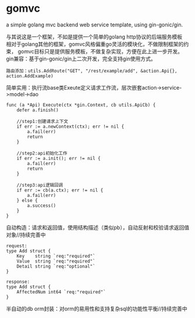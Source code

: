 # gomvc
a simple golang mvc backend web service template, using gin-gonic/gin.   

与其说这是一个框架，不如是提供一个简单的golang http协议的后端服务模板  
相对于golang其他的框架，gomvc风格偏重go灵活的模块化，不做限制框架的约束， gomvc目标只是提供服务模板，不做复杂实现，方便在此上进一步开发。  
gin兼容：基于gin-gonic/gin上二次开发，完全支持gin使用方式。
```
路由添加：utils.AddRoute("GET", "/rest/example/add", &action.Api{}, action.AddExample)
```

简单实用：执行流base类Exeute定义请求工作流，层次嵌套action->service->model->dao  
```
func (a *Api) Execute(ctx *gin.Context, cb utils.ApiCb) {
	defer a.finish()

	//step1:创建请求上下文
	if err := a.newContext(ctx); err != nil {
		a.fail(err)
		return
	}

	//step2:api初始化工作
	if err := a.init(); err != nil {
		a.fail(err)
		return
	}

	//step3:api逻辑回调
	if err := cb(a.ctx); err != nil {
		a.fail(err)
	} else {
		a.success()
	}
}

```
自动构造：请求和返回值，使用结构描述（类似pb），自动反射和校验请求返回值对象//持续完善中  
```
request:
type Add struct {
	Key    string `req:"required"`
	Value  string `req:"required"`
	Detail string `req:"optional"`
}

response:
type Add struct {
	AffectedNum int64 `req:"required"`
}
```

半自动的db orm封装：对orm的易用性和支持复杂sql的功能性平衡//持续完善中    
